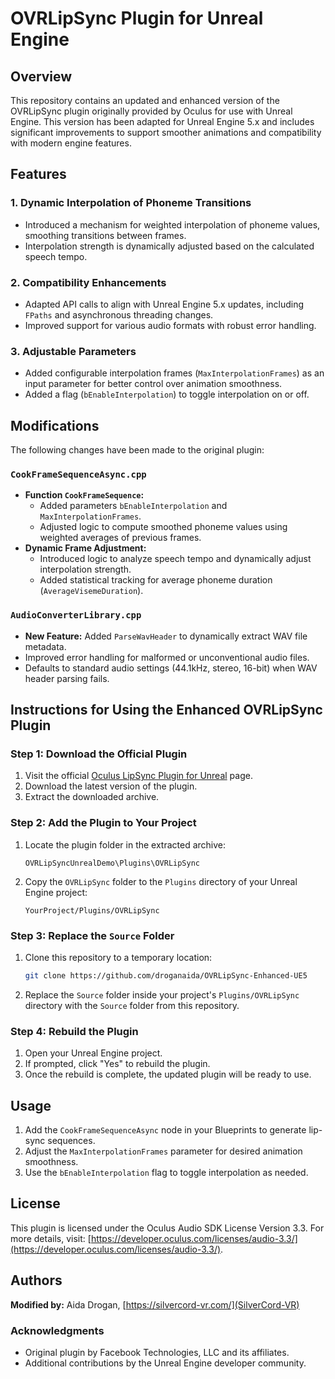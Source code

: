 # OVRLipSync Plugin for Unreal Engine

## Overview
This repository contains an updated and enhanced version of the OVRLipSync plugin originally provided by Oculus for use with Unreal Engine. This version has been adapted for Unreal Engine 5.x and includes significant improvements to support smoother animations and compatibility with modern engine features.

## Features
### 1. Dynamic Interpolation of Phoneme Transitions
- Introduced a mechanism for weighted interpolation of phoneme values, smoothing transitions between frames.
- Interpolation strength is dynamically adjusted based on the calculated speech tempo.

### 2. Compatibility Enhancements
- Adapted API calls to align with Unreal Engine 5.x updates, including `FPaths` and asynchronous threading changes.
- Improved support for various audio formats with robust error handling.

### 3. Adjustable Parameters
- Added configurable interpolation frames (`MaxInterpolationFrames`) as an input parameter for better control over animation smoothness.
- Added a flag (`bEnableInterpolation`) to toggle interpolation on or off.

## Modifications
The following changes have been made to the original plugin:

### `CookFrameSequenceAsync.cpp`
- **Function `CookFrameSequence`:**
  - Added parameters `bEnableInterpolation` and `MaxInterpolationFrames`.
  - Adjusted logic to compute smoothed phoneme values using weighted averages of previous frames.
- **Dynamic Frame Adjustment:**
  - Introduced logic to analyze speech tempo and dynamically adjust interpolation strength.
  - Added statistical tracking for average phoneme duration (`AverageVisemeDuration`).

### `AudioConverterLibrary.cpp`
- **New Feature:** Added `ParseWavHeader` to dynamically extract WAV file metadata.
- Improved error handling for malformed or unconventional audio files.
- Defaults to standard audio settings (44.1kHz, stereo, 16-bit) when WAV header parsing fails.

## Instructions for Using the Enhanced OVRLipSync Plugin

### Step 1: Download the Official Plugin
1. Visit the official [Oculus LipSync Plugin for Unreal](https://developers.meta.com/horizon/downloads/package/oculus-lipsync-unreal/) page.
2. Download the latest version of the plugin.
3. Extract the downloaded archive.

### Step 2: Add the Plugin to Your Project
1. Locate the plugin folder in the extracted archive:
   ```
   OVRLipSyncUnrealDemo\Plugins\OVRLipSync
   ```
2. Copy the `OVRLipSync` folder to the `Plugins` directory of your Unreal Engine project:
   ```
   YourProject/Plugins/OVRLipSync
   ```

### Step 3: Replace the `Source` Folder
1. Clone this repository to a temporary location:
   ```bash
   git clone https://github.com/droganaida/OVRLipSync-Enhanced-UE5
   ```
2. Replace the `Source` folder inside your project's `Plugins/OVRLipSync` directory with the `Source` folder from this repository.

### Step 4: Rebuild the Plugin
1. Open your Unreal Engine project.
2. If prompted, click "Yes" to rebuild the plugin.
3. Once the rebuild is complete, the updated plugin will be ready to use.


## Usage
1. Add the `CookFrameSequenceAsync` node in your Blueprints to generate lip-sync sequences.
2. Adjust the `MaxInterpolationFrames` parameter for desired animation smoothness.
3. Use the `bEnableInterpolation` flag to toggle interpolation as needed.

## License
This plugin is licensed under the Oculus Audio SDK License Version 3.3. For more details, visit:
[https://developer.oculus.com/licenses/audio-3.3/](https://developer.oculus.com/licenses/audio-3.3/).

## Authors
**Modified by:** Aida Drogan, [https://silvercord-vr.com/](SilverCord-VR)

### Acknowledgments
- Original plugin by Facebook Technologies, LLC and its affiliates.
- Additional contributions by the Unreal Engine developer community.
